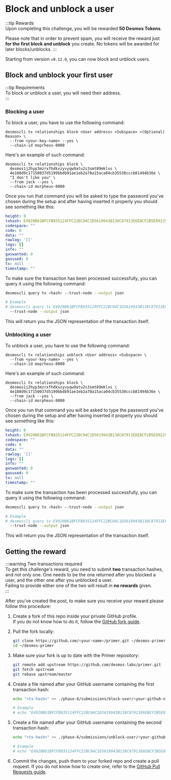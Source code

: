 # Block and unblock a user
:::tip Rewards  
Upon completing this challenge, you will be rewarded **50 Desmos Tokens**. 
  
Please note that in order to prevent spam, you will receive the reward just **for the first block and unblock** you create. No tokens will be awarded for later blocks/unblocks.
:::

Starting from version `v0.12.0`, you can now block and unblock users.

## Block and unblock your first user
:::tip Requirements  
To block or unblock a user, you will need their address.  
:::

### Blocking a user
To block a user, you have to use the following command:

```shell
desmoscli tx relationships block <User address> <Subspace> <(Optional) Reason> \
  --from <your-key-name> --yes \
  --chain-id moprheus-8000
```

Here's an example of such command: 

```shell
desmoscli tx relationships block \
  desmos1j2hyp3mzrxfhdkxzyvyqw9atu2s3smt89mklxs \
  4e188d9c17150037d5199bbdb91ae1eb2a78a15aca04cb35530cccb81494b36e \
  "I don't like you" \
  --from jack --yes \
  --chain-id morpheus-8000
```

Once you run that command you will be asked to type the password you've chosen during the setup and after having inserted it properly you should see something like this: 

```yml
height: 0
txhash: E4920B61BFCFB935124FFC22BC04C1D5619943B138C87913E6EBCF2B5E892290
codespace: ""
code: 0
data: ""
rawlog: '[]'
logs: []
info: ""
gaswanted: 0
gasused: 0
tx: null
timestamp: ""
```

To make sure the transaction has been processed successfully, you can query it using the following command: 

```bash
desmoscli query tx <hash> --trust-node --output json

# Example
# desmoscli query tx E4920B61BFCFB935124FFC22BC04C1D5619943B138C87913E6EBCF2B5E892290 \
  --trust-node --output json
``` 

This will return you the JSON representation of the transaction itself.

### Unblocking a user
To unblock a user, you have to use the following command:

```shell
desmoscli tx relationships unblock <User address> <Subspace> \
  --from <your-key-name> --yes \
  --chain-id moprheus-8000
```

Here's an example of such command: 

```shell
desmoscli tx relationships block \
  desmos1j2hyp3mzrxfhdkxzyvyqw9atu2s3smt89mklxs \
  4e188d9c17150037d5199bbdb91ae1eb2a78a15aca04cb35530cccb81494b36e \
  --from jack --yes \
  --chain-id morpheus-8000
```

Once you run that command you will be asked to type the password you've chosen during the setup and after having inserted it properly you should see something like this: 

```yml
height: 0
txhash: E4920B61BFCFB935124FFC22BC04C1D5619943B138C87913E6EBCF2B5E892290
codespace: ""
code: 0
data: ""
rawlog: '[]'
logs: []
info: ""
gaswanted: 0
gasused: 0
tx: null
timestamp: ""
```

To make sure the transaction has been processed successfully, you can query it using the following command: 

```bash
desmoscli query tx <hash> --trust-node --output json

# Example
# desmoscli query tx E4920B61BFCFB935124FFC22BC04C1D5619943B138C87913E6EBCF2B5E892290 \
  --trust-node --output json
``` 

This will return you the JSON representation of the transaction itself.

## Getting the reward 
:::warning Two transactions required  
To get this challenge's reward, you need to submit **two** transaction hashes, and not only one. One needs to be the one returned after you blocked a user, and the other one after you unblocked a user.  
Failing to provide either one of the two will result in **no rewards** given.  
:::

After you've created the post, to make sure you receive your reward please follow this procedure: 

1. Create a fork of this repo inside your private GitHub profile.  
   If you do not know how to do it, follow the [GitHub fork guide](https://help.github.com/en/github/getting-started-with-github/fork-a-repo).

2. Pull the fork locally:  
   ```bash
   git clone https://github.com/<your-name>/primer.git ~/desmos-primer
   cd ~/desmos-primer
   ```
   
3. Make sure your fork is up to date with the Primer repository:  
   ```bash
   git remote add upstream https://github.com/desmos-labs/primer.git
   git fetch upstream
   git rebase upstream/master
   ```

4. Create a file named after your GitHub username containing the first transaction hash:  
   ```bash
   echo "<tx-hash>" >> ./phase-6/submissions/block-user/<your-github-name>
   
   # Example
   # echo "E4920B61BFCFB935124FFC22BC04C1D5619943B138C87913E6EBCF2B5E892290" >> ./phase-6/submissions/block-user/RiccardoM
   ```
   
5. Create a file named after your GitHub username containing the second transaction hash:  
   ```bash
   echo "<tx-hash>" >> ./phase-6/submissions/unblock-user/<your-github-name>
   
   # Example
   # echo "E4920B61BFCFB935124FFC22BC04C1D5619943B138C87913E6EBCF2B5E892290" >> ./phase-6/submissions/unblock-user/RiccardoM
   ```

6. Commit the changes, push them to your forked repo and create a pull request. If you do not know how to create one, refer to the [GitHub Pull Requests guide](https://help.github.com/en/github/collaborating-with-issues-and-pull-requests/creating-a-pull-request).

